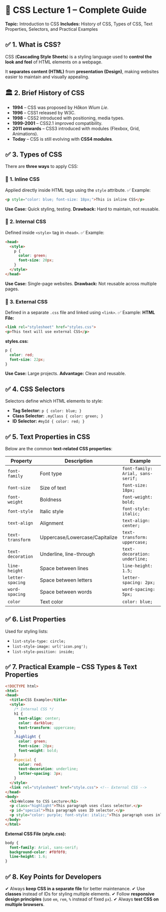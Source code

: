 

# 📘 CSS Lecture 1 – Complete Guide

**Topic:** Introduction to CSS
**Includes:** History of CSS, Types of CSS, Text Properties, Selectors, and Practical Examples



## ✅ 1. What is CSS?

CSS (**Cascading Style Sheets**) is a styling language used to **control the look and feel** of HTML elements on a webpage.

It **separates content (HTML)** from **presentation (Design)**, making websites easier to maintain and visually appealing.



## 🏛 2. Brief History of CSS

* **1994** – CSS was proposed by *Håkon Wium Lie*.
* **1996** – CSS1 released by W3C.
* **1998** – CSS2 introduced with positioning, media types.
* **1999-2001** – CSS2.1 improved compatibility.
* **2011 onwards** – CSS3 introduced with modules (Flexbox, Grid, Animations).
* **Today** – CSS is still evolving with **CSS4 modules**.

## ✅ 3. Types of CSS

There are **three ways** to apply CSS:

### 🔹 **1. Inline CSS**

Applied directly inside HTML tags using the `style` attribute.
✅ Example:

```html
<p style="color: blue; font-size: 18px;">This is inline CSS</p>
```

**Use Case:** Quick styling, testing.
**Drawback:** Hard to maintain, not reusable.



### 🔹 **2. Internal CSS**

Defined inside `<style>` tag in `<head>`.
✅ Example:

```html
<head>
  <style>
    p {
      color: green;
      font-size: 20px;
    }
  </style>
</head>
```

**Use Case:** Single-page websites.
**Drawback:** Not reusable across multiple pages.



### 🔹 **3. External CSS**

Defined in a separate `.css` file and linked using `<link>`.
✅ Example:
**HTML File:**

```html
<link rel="stylesheet" href="styles.css">
<p>This text will use external CSS</p>
```

**styles.css:**

```css
p {
  color: red;
  font-size: 22px;
}
```

**Use Case:** Large projects.
**Advantage:** Clean and reusable.



## ✅ 4. CSS Selectors

Selectors define which HTML elements to style:

* **Tag Selector:** `p { color: blue; }`
* **Class Selector:** `.myClass { color: green; }`
* **ID Selector:** `#myId { color: red; }`



## ✅ 5. Text Properties in CSS

Below are the common **text-related CSS properties**:

| Property          | Description                    | Example                           |
| ----------------- | ------------------------------ | --------------------------------- |
| `font-family`     | Font type                      | `font-family: Arial, sans-serif;` |
| `font-size`       | Size of text                   | `font-size: 18px;`                |
| `font-weight`     | Boldness                       | `font-weight: bold;`              |
| `font-style`      | Italic style                   | `font-style: italic;`             |
| `text-align`      | Alignment                      | `text-align: center;`             |
| `text-transform`  | Uppercase/Lowercase/Capitalize | `text-transform: uppercase;`      |
| `text-decoration` | Underline, line-through        | `text-decoration: underline;`     |
| `line-height`     | Space between lines            | `line-height: 1.5;`               |
| `letter-spacing`  | Space between letters          | `letter-spacing: 2px;`            |
| `word-spacing`    | Space between words            | `word-spacing: 5px;`              |
| `color`           | Text color                     | `color: blue;`                    |



## ✅ 6. List Properties

Used for styling lists:

* `list-style-type: circle;`
* `list-style-image: url('icon.png');`
* `list-style-position: inside;`



## ✅ 7. Practical Example – CSS Types & Text Properties

```html
<!DOCTYPE html>
<html>
<head>
  <title>CSS Example</title>
  <style>
    /* Internal CSS */
    h1 {
      text-align: center;
      color: darkblue;
      text-transform: uppercase;
    }
    .highlight {
      color: green;
      font-size: 20px;
      font-weight: bold;
    }
    #special {
      color: red;
      text-decoration: underline;
      letter-spacing: 3px;
    }
  </style>
  <link rel="stylesheet" href="style.css"> <!-- External CSS -->
</head>
<body>
  <h1>Welcome to CSS Lecture</h1>
  <p class="highlight">This paragraph uses class selector.</p>
  <p id="special">This paragraph uses ID selector.</p>
  <p style="color: purple; font-style: italic;">This paragraph uses inline CSS.</p>
</body>
</html>
```

**External CSS File (style.css):**

```css
body {
  font-family: Arial, sans-serif;
  background-color: #f0f0f0;
  line-height: 1.6;
}
```

## ✅ 8. Key Points for Developers

✔ Always **keep CSS in a separate file** for better maintenance.
✔ Use **classes** instead of IDs for styling multiple elements.
✔ Follow **responsive design principles** (use `em`, `rem`, `%` instead of fixed `px`).
✔ Always **test CSS on multiple browsers**.
